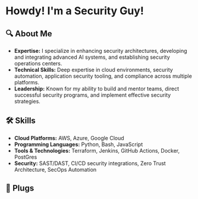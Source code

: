 # Howdy! I'm a Security Guy! 



## 🔍 About Me
- **Expertise:** I specialize in enhancing security architectures, developing and integrating advanced AI systems, and establishing security operations centers.
- **Technical Skills:** Deep expertise in cloud environments, security automation, application security tooling, and compliance across multiple platforms.
- **Leadership:** Known for my ability to build and mentor teams, direct successful security programs, and implement effective security strategies.

## 🛠️ Skills
- **Cloud Platforms:** AWS, Azure, Google Cloud
- **Programming Languages:** Python, Bash, JavaScript
- **Tools & Technologies:** Terraform, Jenkins, GitHub Actions, Docker, PostGres
- **Security:** SAST/DAST, CI/CD security integrations, Zero Trust Architecture, SecOps Automation

## 🌟 Plugs





